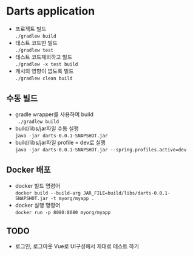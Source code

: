 # Darts application

- 프로젝트 빌드  
``
./gradlew build 
``
- 테스트 코드만 빌드  
``
./gradlew test
``
- 테스트 코드제외하고 빌드    
``
./gradlew -x test build
``
- 캐시의 영향이 없도록 빌드  
``
./gradlew clean build
``

## 수동 빌드
- gradle wrapper를 사용하여 build  
`` 
./gradlew build
``
- build/libs/jar파일 수동 실행  
``
java -jar darts-0.0.1-SNAPSHOT.jar
``
- build/libs/jar파일 profile = dev로 실행  
``
java -jar darts-0.0.1-SNAPSHOT.jar --spring.profiles.active=dev
``
## Docker 배포
- docker 빌드 명령어  
``
docker build --build-arg JAR_FILE=build/libs/darts-0.0.1-SNAPSHOT.jar -t myorg/myapp .
``
- docker 실행 명령어  
``
docker run -p 8080:8080 myorg/myapp
``
## TODO
  - 로그인, 로그아웃 Vue로 UI구성해서 제대로 테스트 하기 
